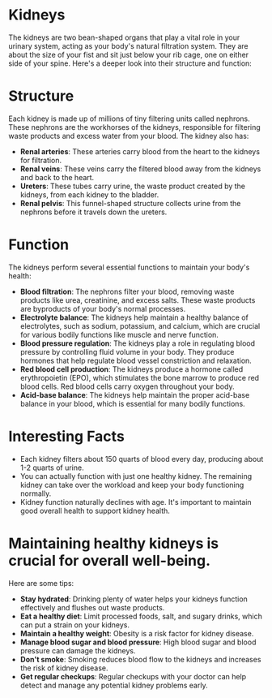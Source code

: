# Kidneys

The kidneys are two bean-shaped organs that play a vital role in your urinary system, acting as your body's natural filtration system. They are about the size of your fist and sit just below your rib cage, one on either side of your spine. Here's a deeper look into their structure and function:

# Structure

Each kidney is made up of millions of tiny filtering units called nephrons. These nephrons are the workhorses of the kidneys, responsible for filtering waste products and excess water from your blood. The kidney also has:

- **Renal arteries**: These arteries carry blood from the heart to the kidneys for filtration.
- **Renal veins**: These veins carry the filtered blood away from the kidneys and back to the heart.
- **Ureters**: These tubes carry urine, the waste product created by the kidneys, from each kidney to the bladder.
- **Renal pelvis**: This funnel-shaped structure collects urine from the nephrons before it travels down the ureters.

# Function

The kidneys perform several essential functions to maintain your body's health:

- **Blood filtration**: The nephrons filter your blood, removing waste products like urea, creatinine, and excess salts. These waste products are byproducts of your body's normal processes.
- **Electrolyte balance**: The kidneys help maintain a healthy balance of electrolytes, such as sodium, potassium, and calcium, which are crucial for various bodily functions like muscle and nerve function.
- **Blood pressure regulation**: The kidneys play a role in regulating blood pressure by controlling fluid volume in your body. They produce hormones that help regulate blood vessel constriction and relaxation.
- **Red blood cell production**: The kidneys produce a hormone called erythropoietin (EPO), which stimulates the bone marrow to produce red blood cells. Red blood cells carry oxygen throughout your body.
- **Acid-base balance**: The kidneys help maintain the proper acid-base balance in your blood, which is essential for many bodily functions.

# Interesting Facts

- Each kidney filters about 150 quarts of blood every day, producing about 1-2 quarts of urine.
- You can actually function with just one healthy kidney. The remaining kidney can take over the workload and keep your body functioning normally.
- Kidney function naturally declines with age. It's important to maintain good overall health to support kidney health.

# Maintaining healthy kidneys is crucial for overall well-being. 
Here are some tips:

- **Stay hydrated**: Drinking plenty of water helps your kidneys function effectively and flushes out waste products.
- **Eat a healthy diet**: Limit processed foods, salt, and sugary drinks, which can put a strain on your kidneys.
- **Maintain a healthy weight**: Obesity is a risk factor for kidney disease.
- **Manage blood sugar and blood pressure**: High blood sugar and blood pressure can damage the kidneys.
- **Don't smoke**: Smoking reduces blood flow to the kidneys and increases the risk of kidney disease.
- **Get regular checkups**: Regular checkups with your doctor can help detect and manage any potential kidney problems early.